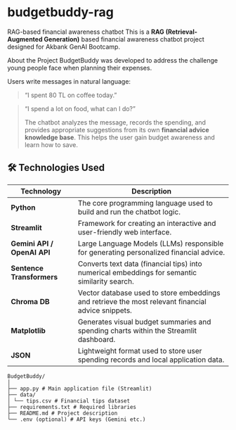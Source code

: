 # budgetbuddy-rag
RAG-based financial awareness chatbot
This is a **RAG (Retrieval-Augmented Generation)** based financial awareness chatbot project designed for Akbank GenAI Bootcamp.

About the Project
BudgetBuddy was developed to address the challenge young people face when planning their expenses.

Users write messages in natural language:

> “I spent 80 TL on coffee today.”

> “I spend a lot on food, what can I do?”
>
> The chatbot analyzes the message, records the spending, and provides appropriate suggestions from its own **financial advice knowledge base**. This helps the user gain budget awareness and learn how to save.

## 🛠️ Technologies Used

| Technology | Description |
|-------------|-------------|
| **Python** | The core programming language used to build and run the chatbot logic. |
| **Streamlit** | Framework for creating an interactive and user-friendly web interface. |
| **Gemini API / OpenAI API** | Large Language Models (LLMs) responsible for generating personalized financial advice. |
| **Sentence Transformers** | Converts text data (financial tips) into numerical embeddings for semantic similarity search. |
| **Chroma DB** | Vector database used to store embeddings and retrieve the most relevant financial advice snippets. |
| **Matplotlib** | Generates visual budget summaries and spending charts within the Streamlit dashboard. |
| **JSON** | Lightweight format used to store user spending records and local application data. |


```##Project Structure
BudgetBuddy/
│
├── app.py # Main application file (Streamlit)
├── data/
│ └── tips.csv # Financial tips dataset
├── requirements.txt # Required libraries
├── README.md # Project description
└── .env (optional) # API keys (Gemini etc.)
```







